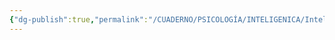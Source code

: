 ```yaml
---
{"dg-publish":true,"permalink":"/CUADERNO/PSICOLOGÍA/INTELIGENICA/Inteligencia holística/"}
---
```


